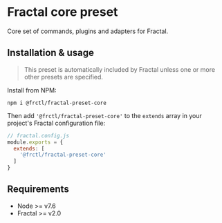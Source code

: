 # Fractal core preset

Core set of commands, plugins and adapters for Fractal.

## Installation & usage

> This preset is automatically included by Fractal unless one or more other presets are specified.

Install from NPM:

```
npm i @frctl/fractal-preset-core
```

Then add `'@frctl/fractal-preset-core'` to the `extends` array in your project's Fractal configuration file:

```js
// fractal.config.js
module.exports = {
  extends: [
    '@frctl/fractal-preset-core'
  ]
}
```

## Requirements

* Node >= v7.6
* Fractal >= v2.0
